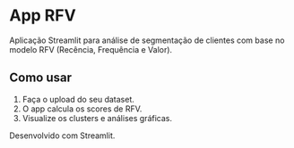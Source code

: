 # App RFV

Aplicação Streamlit para análise de segmentação de clientes com base no modelo RFV (Recência, Frequência e Valor).

## Como usar

1. Faça o upload do seu dataset.
2. O app calcula os scores de RFV.
3. Visualize os clusters e análises gráficas.

Desenvolvido com Streamlit.
